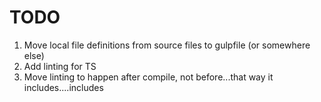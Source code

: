 # TODO

1. Move local file definitions from source files to gulpfile (or somewhere else)
2. Add linting for TS
3. Move linting to happen after compile, not before...that way it includes....includes